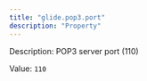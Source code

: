 ```yaml
---
title: "glide.pop3.port"
description: "Property"
---
```


Description: POP3 server port (110)

Value: `110`